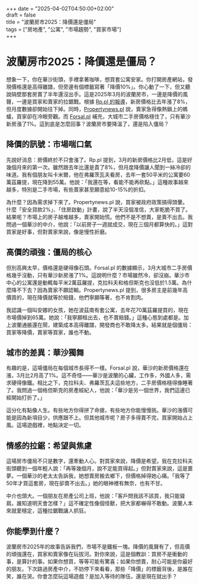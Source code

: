 +++
date = "2025-04-02T04:50:00+02:00"  
draft = false  
title = "波蘭房市2025：降價還是僵局"  
tags = ["房地產", "公寓", "市場趨勢", "買家市場"]  
+++

# 波蘭房市2025：降價還是僵局？

想象一下，你在華沙街頭，手裡拿著咖啡，想買套公寓安家。你打開房產網站，發現價格還是高得離譜，但旁邊有個標籤寫著「降價10%」。你心動了一下，但又聽說隔壁那套房賣了半年還沒出手。這是2025年3月的波蘭房市，一邊是降價的風聲，一邊是買家和賣家的拉鋸戰。根據 [Rp.pl 的報導](https://www.rp.pl/nieruchomosci/art42047621-na-rynku-mieszkan-wiecej-obnizek-cen-niz-podwyzek)，新房價格比去年漲了8%，但月度數據卻開始往下掉。同時，[Propertynews.pl](https://www.propertynews.pl/mieszkania/mieszkania-wciaz-drogie-decyzje-trudne-sprzedajacy-traca-cierpliwosc-kupujacy-czekaja,188283.html) 說，賣家急得像熱鍋上的螞蟻，買家卻在冷眼旁觀。而 [Forsal.pl](https://forsal.pl/nieruchomosci/mieszkania/artykuly/9768835,ceny-mieszkan-w-najwiekszych-miastach-sa-nowe-dane.html) 補充，大城市二手房價格穩住了，只有華沙新房漲了1%。這到底是怎麼回事？波蘭房市要降溫了，還是陷入僵局？

## 降價的訊號：市場喘口氣

先說好消息：房價終於不只會漲了。Rp.pl 提到，3月的新房價格比2月低，這是好幾個月來的第一次。雖然跟去年比還是貴了8%，但月度降價讓人聞到一絲冷卻的味道。我有個朋友叫卡米爾，他在弗羅茨瓦夫看房，去年一套50平米的公寓要60萬茲羅提，現在降到55萬。他說：「我還在等，看能不能再砍點。」這種故事越來越多，特別是二手市場，有些賣家甚至願意給10-15%的折扣。

為什麼？因為需求掉下來了。Propertynews.pl 說，買家被政府政策搞得頭暈。什麼「安全貸款2%」、「住房啟動」計畫，說了半天沒個准信，大家乾脆不買了。結果呢？市場上的房子越堆越多，賣家開始慌。他們不是不想賣，是賣不出去。我問過一個華沙的中介，他說：「以前房子一週就成交，現在三個月都算快的。」這對買家是好事，但對賣家來說，像是慢性折磨。

## 高價的頑強：僵局的核心

但別高興太早，價格還是硬得像石頭。Forsal.pl 的數據顯示，3月大城市二手房價格幾乎沒動，只有華沙新房漲了1%。這說明什麼？市場雖然冷，卻沒崩。華沙市中心的公寓還是動輒每平米2萬茲羅提，克拉科夫和格但斯克也沒低於1.5萬。為什麼降不下去？因為賣家不願認輸。Propertynews.pl 提到，很多房主是前幾年高價買的，現在降價就等於賠錢，他們寧願等著，也不肯割肉。

我認識一個叫安娜的女孩，她在波茲南有套公寓，去年花70萬茲羅提買的，現在市場價掉到65萬。她說：「我寧願租出去，也不賣賠錢。」這種心態到處都是。加上波蘭通脹還在鬧，建築成本高得離譜，開發商也不敢降太多。結果就是個僵局：買家等降價，賣家等買家，誰也不動。

## 城市的差異：華沙獨舞

有趣的是，這場僵局在每個城市長得不一樣。Forsal.pl 說，華沙的新房價格還在漲，3月比2月高了1%。這不奇怪——華沙是波蘭的心臟，工作多，外國人多，需求硬得像鐵。相比之下，克拉科夫、弗羅茨瓦夫這些地方，二手房價格穩得像睡著了。我問過一個格但斯克的房產經紀人，他說：「華沙是另一個世界，我們這邊已經開始打折了。」

這分化有點像人生。有些地方你得拼了命搶，有些地方你能慢慢挑。華沙的漲價可能是因為新項目少，供應跟不上。但其他城市呢？房子多得賣不完，買家開始占上風。這場遊戲裡，地點決定一切。

## 情感的拉鋸：希望與焦慮

這場房市僵局不只是數字，還牽動人心。對買家來說，降價是希望。我在克拉科夫街頭聽到一個年輕人說：「再等幾個月，說不定能買得起。」但對賣家來說，這是噩夢。一個華沙的老太太告訴我，她想賣房搬去鄉下，但價格掉得她心痛。「我等了50年才買這套房，現在卻賣不出去。」她的眼神裡有無奈，也有不甘。

中介也頭大。一個朋友在房產公司上班，他說：「客戶問我該不該買，我只能聳肩。誰知道明天會怎樣？」這不確定性像個怪獸，把大家都嚇得不敢動。波蘭人本來就愛穩定，這種拉鋸戰讓人抓狂。

## 你能學到什麼？

波蘭房市2025年的故事告訴我們，市場不是鐵板一塊。降價的風聲有了，但高價的頑強還在，買家和賣家像在玩拔河。對你來說，這是個教訓：買房不是衝動的事，是算計的事。如果你想買，等等可能有驚喜；如果你想賣，耐心可能是你最好的朋友。下次路過房產中介，不妨停下來看看，那些「降價」的標籤背後，是誰在笑，誰在哭。你會怎麼玩這場遊戲？是加入等待的隊伍，還是現在就出手？
